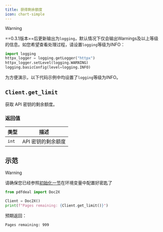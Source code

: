 ```yaml
---
title: 获得剩余额度
icon: chart-simple
---
```


> [!warning]
> ==0.3.1版本==后更新输出为`logging`，默认情况下仅会输出Warnings及以上等级的信息。如您希望查看处理过程，请设置`logging`等级为INFO：
> ```python
> import logging
> httpx_logger = logging.getLogger("httpx")
> httpx_logger.setLevel(logging.WARNING)
> logging.basicConfig(level=logging.INFO)
> ```
> 为方便演示，以下代码示例中均设置了`logging`等级为INFO。

## `Client.get_limit`

获取 API 密钥的剩余额度。

### 返回值

| 类型 | 描述 |
|------|------|
| `int` | API 密钥的剩余额度 |

## 示范

> [!warning]
> 请确保您已经参照[初始化一节](Init.md)在环境变量中配置好密匙了

```python
from pdfdeal import Doc2X

Client = Doc2X()
print(f"Pages remaining: {Client.get_limit()}")
```

预期返回：

```bash
Pages remaining: 999
```